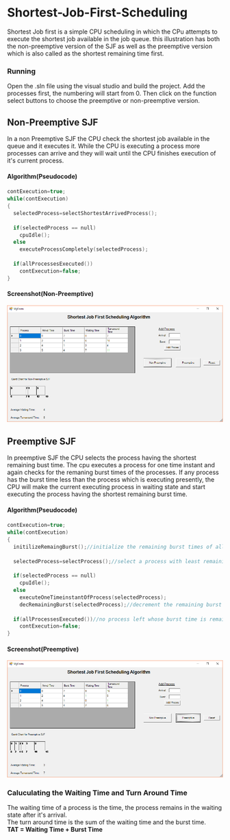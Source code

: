 # Shortest-Job-First-Scheduling
Shortest Job first is a simple CPU scheduling in which the CPu attempts to execute the shortest job available in the job queue.
this illustration has both the non-preemptive version of the SJF as well as the preemptive version which is also called as the shortest remaining time first.

### Running
Open the .sln file using the visual studio and build the project.
Add the processes first, the numbering will start from 0.
Then click on the function select buttons to choose the preemptive or non-preemptive version.

## Non-Preemptive SJF
In a non Preemptive SJF the CPU check the shortest job available in the queue and it executes it. While the CPU is executing a process more processes can arrive and they will wait until the CPU finishes execution of it's current process.
#### Algorithm(Pseudocode) 
```C++
contExecution=true;
while(contExecution)
{
  selectedProcess=selectShortestArrivedProcess();
  
  if(selectedProcess == null)
    cpuIdle();
  else
    executeProcessCompletely(selectedProcess);
  
  if(allProcessesExecuted())
    contExecution=false;
}
```
#### Screenshot(Non-Preemptive)
![image](https://github.com/rkv225/Shortest-Job-First-Scheduling/blob/master/non-preemptive.PNG)

## Preemptive SJF
In preemptive SJF the CPU selects the process having the shortest remaining bust time. The cpu executes a process for one time instant and again checks for the remaning burst times of the processes. If any process has the burst time less than the process which is executing presently, the CPU will make the current executing process in waiting state and start executing the process having the shortest remaining burst time.
#### Algorithm(Pseudocode)
```C++
contExecution=true;
while(contExecution)
{
  initilizeRemaingBurst();//initialize the remaining burst times of all the processes to their burst times
  
  selectedProcess=selectProcess();//select a process with least remaining burst time
  
  if(selectedProcess == null)
    cpuIdle();
  else
    executeOneTimeinstantOfProcess(selectedProcess);
    decRemainingBurst(selectedProcess);//decrement the remaining burst time of the process
  
  if(allProcessesExecuted())//no process left whose burst time is remaining
    contExecution=false;
}
```
#### Screenshot(Preemptive)
![image](https://github.com/rkv225/Shortest-Job-First-Scheduling/blob/master/preemptive.PNG)

### Caluculating the Waiting Time and Turn Around Time
The waiting time of a process is the time, the process remains in the waiting state after it's arrival.<br>
The turn around time is the sum of the waiting time and the burst time.<br>
<strong>TAT = Waiting Time + Burst Time</strong>
